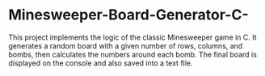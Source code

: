 # Minesweeper-Board-Generator-C-
This project implements the logic of the classic Minesweeper game in C. It generates a random board with a given number of rows, columns, and bombs, then calculates the numbers around each bomb. The final board is displayed on the console and also saved into a text file.
